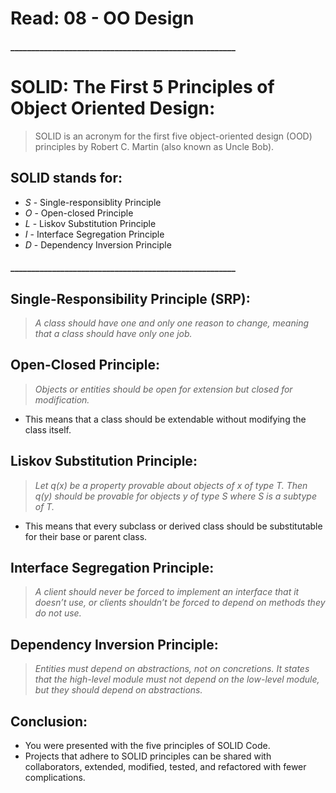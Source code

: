 # Read: 08 - OO Design

#### ______________________________________________________

# SOLID: The First 5 Principles of Object Oriented Design:

> SOLID is an acronym for the first five object-oriented design (OOD) principles by Robert C. Martin (also known as Uncle Bob).

## SOLID stands for:

- *S* - Single-responsiblity Principle
- *O* - Open-closed Principle
- *L* - Liskov Substitution Principle
- *I* - Interface Segregation Principle
- *D* - Dependency Inversion Principle

#### ______________________________________________________

## Single-Responsibility Principle (SRP):

> *A class should have one and only one reason to change, meaning that a class should have only one job.*

## Open-Closed Principle:

> *Objects or entities should be open for extension but closed for modification.*

* This means that a class should be extendable without modifying the class itself.

## Liskov Substitution Principle:

> *Let q(x) be a property provable about objects of x of type T. Then q(y) should be provable for objects y of type S where S is a subtype of T.*

* This means that every subclass or derived class should be substitutable for their base or parent class.

## Interface Segregation Principle:

> *A client should never be forced to implement an interface that it doesn’t use, or clients shouldn’t be forced to depend on methods they do not use.*

## Dependency Inversion Principle:

> *Entities must depend on abstractions, not on concretions. It states that the high-level module must not depend on the low-level module, but they should depend on abstractions.*

## Conclusion:

* You were presented with the five principles of SOLID Code. 
* Projects that adhere to SOLID principles can be shared with collaborators, extended, modified, tested, and refactored with fewer complications.
